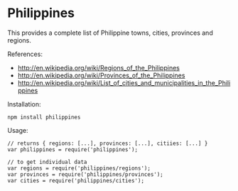 # Philippines

This provides a complete list of Philippine towns, cities, provinces and regions.

References:

- http://en.wikipedia.org/wiki/Regions_of_the_Philippines
- http://en.wikipedia.org/wiki/Provinces_of_the_Philippines
- http://en.wikipedia.org/wiki/List_of_cities_and_municipalities_in_the_Philippines

Installation:

```
npm install philippines
```

Usage:

```
// returns { regions: [...], provinces: [...], citiies: [...] }
var philippines = require('philippines');

// to get individual data
var regions = require('philippines/regions');
var provinces = require('philippines/provinces');
var cities = require('philippines/cities');
```
